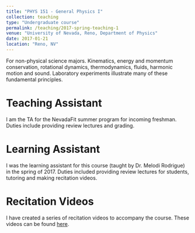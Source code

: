 ```yaml
---
title: "PHYS 151 - General Physics I"
collection: teaching
type: "Undergraduate course"
permalink: /teaching/2017-spring-teaching-1
venue: "University of Nevada, Reno, Department of Physics"
date: 2017-01-21
location: "Reno, NV"
---
```


For non-physical science majors. Kinematics, energy and momentum conservation, rotational dynamics, thermodynamics, fluids, harmonic motion and sound. Laboratory experiments illustrate many of these fundamental principles.

Teaching Assistant
======
I am the TA for the NevadaFit summer program for incoming freshman. Duties include providing review lectures and grading.

Learning Assistant
======
I was the learning assistant for this course (taught by Dr. Melodi Rodrigue) in the spring of 2017. Duties included providing review lectures for students, tutoring and making recitation videos.

Recitation Videos
======
I have created a series of recitation videos to accompany the course. These videos can be found [here](https://www.youtube.com/channel/UCIcA-7xWHtvpt3D8w2Z7-Qg).
